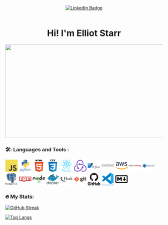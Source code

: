 

<!--
**estarr626/estarr626** is a ✨ _special_ ✨ repository because its `README.md` (this file) appears on your GitHub profile.

Here are some ideas to get you started:

- 🔭 I’m currently working on ...
- 🌱 I’m currently learning ...
- 👯 I’m looking to collaborate on ...
- 🤔 I’m looking for help with ...
- 💬 Ask me about ...
- 📫 How to reach me: ...
- 😄 Pronouns: ...
- ⚡ Fun fact: ...
-->


<div id="badges" align="center">
  <a href="https://www.linkedin.com/in/elliot-starr626/">
    <img src="https://img.shields.io/badge/LinkedIn-blue?style=for-the-badge&logo=linkedin&logoColor=white" alt="LinkedIn Badge"/>
  </a>
</div>

<div align="center">
  <img src="https://komarev.com/ghpvc/?username=estarr626&style=flat-square&color=blue" alt=""/>
</div>

<h1 align="center">Hi! I'm Elliot Starr</h1>

<div align="center">
  <img src="https://media.giphy.com/media/dWesBcTLavkZuG35MI/giphy.gif" width="600" height="300"/>
</div>

### 🛠️: Languages and Tools :

<div>
  <img src="https://github.com/devicons/devicon/blob/master/icons/javascript/javascript-original.svg" width="40" height="40">
  <img src="https://github.com/devicons/devicon/blob/master/icons/python/python-original-wordmark.svg" width="40" height="40">
  <img src="https://github.com/devicons/devicon/blob/master/icons/html5/html5-original-wordmark.svg" width="40" height="40">
  <img src="https://github.com/devicons/devicon/blob/master/icons/css3/css3-original-wordmark.svg" width="40" height="40">
  <img src="https://github.com/devicons/devicon/blob/master/icons/react/react-original-wordmark.svg" width="40" height="40">
  <img src="https://github.com/devicons/devicon/blob/master/icons/redux/redux-original.svg" width="40" height="40">
  <img src="https://github.com/devicons/devicon/blob/master/icons/sqlite/sqlite-original-wordmark.svg" width="40" height="40">
  <img src="https://github.com/devicons/devicon/blob/master/icons/express/express-original-wordmark.svg" width="40" height="40">
  <img src="https://github.com/devicons/devicon/blob/master/icons/amazonwebservices/amazonwebservices-original-wordmark.svg" width="40" height="40">
  <img src="https://github.com/devicons/devicon/blob/master/icons/sqlalchemy/sqlalchemy-original-wordmark.svg" width="40" height="40">
  <img src="https://github.com/devicons/devicon/blob/master/icons/sequelize/sequelize-original-wordmark.svg" width="40" height="40">
  <img src="https://github.com/devicons/devicon/blob/master/icons/postgresql/postgresql-original-wordmark.svg" width="40" height="40">
  <img src="https://github.com/devicons/devicon/blob/master/icons/npm/npm-original-wordmark.svg" width="40" height="40">
  <img src="https://github.com/devicons/devicon/blob/master/icons/nodejs/nodejs-original-wordmark.svg" width="40" height="40">
  <img src="https://github.com/devicons/devicon/blob/master/icons/docker/docker-original-wordmark.svg" width="40" height="40">
  <img src="https://github.com/devicons/devicon/blob/master/icons/flask/flask-original-wordmark.svg" width="40" height="40" >
  <img src="https://github.com/devicons/devicon/blob/master/icons/git/git-original-wordmark.svg" width="40" height="40">
  <img src="https://github.com/devicons/devicon/blob/master/icons/github/github-original-wordmark.svg" width="40" height="40">
  <img src="https://github.com/devicons/devicon/blob/master/icons/vscode/vscode-original-wordmark.svg" width="40" height="40">
  <img src="https://github.com/devicons/devicon/blob/master/icons/markdown/markdown-original.svg" width="40" height="40">
</div>

### 🔥 My Stats:

[![GitHub Streak](https://github-readme-streak-stats.herokuapp.com?user=estarr626&theme=dark&exclude_days=Sun%2CSat)](https://git.io/streak-stats)

[![Top Langs](https://github-readme-stats.vercel.app/api/top-langs/?username=estarr626)](https://github.com/anuraghazra/github-readme-stats)
